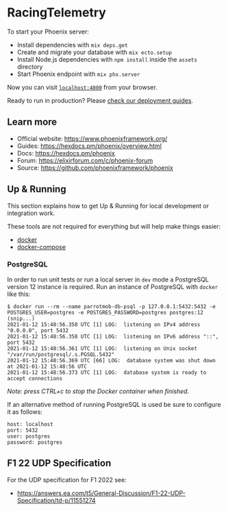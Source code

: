 # RacingTelemetry

To start your Phoenix server:

  * Install dependencies with `mix deps.get`
  * Create and migrate your database with `mix ecto.setup`
  * Install Node.js dependencies with `npm install` inside the `assets` directory
  * Start Phoenix endpoint with `mix phx.server`

Now you can visit [`localhost:4000`](http://localhost:4000) from your browser.

Ready to run in production? Please [check our deployment guides](https://hexdocs.pm/phoenix/deployment.html).

## Learn more

  * Official website: https://www.phoenixframework.org/
  * Guides: https://hexdocs.pm/phoenix/overview.html
  * Docs: https://hexdocs.pm/phoenix
  * Forum: https://elixirforum.com/c/phoenix-forum
  * Source: https://github.com/phoenixframework/phoenix

## Up & Running

This section explains how to get Up & Running for local development or integration work.

These tools are not required for everything but will help make things easier:

- [docker](https://docs.docker.com/get-docker/)
- [docker-compose](https://docs.docker.com/compose/install/)

### PostgreSQL

In order to run unit tests or run a local server in `dev` mode a PostgreSQL version 12 instance is
required. Run an instance of PostgreSQL with `docker` like this:
```
$ docker run --rm --name parrotmob-db-psql -p 127.0.0.1:5432:5432 -e POSTGRES_USER=postgres -e POSTGRES_PASSWORD=postgres postgres:12
(snip...)
2021-01-12 15:48:56.358 UTC [1] LOG:  listening on IPv4 address "0.0.0.0", port 5432
2021-01-12 15:48:56.358 UTC [1] LOG:  listening on IPv6 address "::", port 5432
2021-01-12 15:48:56.361 UTC [1] LOG:  listening on Unix socket "/var/run/postgresql/.s.PGSQL.5432"
2021-01-12 15:48:56.369 UTC [66] LOG:  database system was shut down at 2021-01-12 15:48:56 UTC
2021-01-12 15:48:56.373 UTC [1] LOG:  database system is ready to accept connections
```

*Note: press CTRL+c to stop the Docker container when finished.*

If an alternative method of running PostgreSQL is used be sure to configure it as follows:
```
host: localhost
port: 5432
user: postgres
password: postgres
```

## F1 22 UDP Specification

For the UDP specification for F1 2022 see:

- https://answers.ea.com/t5/General-Discussion/F1-22-UDP-Specification/td-p/11551274
